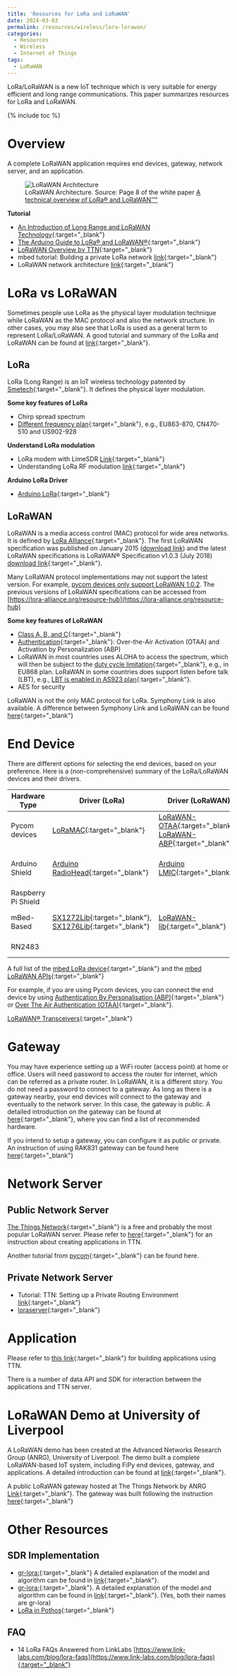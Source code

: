 ```yaml
---
title: 'Resources for LoRa and LoRaWAN'
date: 2024-03-03
permalink: /resources/wireless/lora-lorawan/
categories:
  - Resources
  - Wireless  
  - Internet of Things
tags:  
  - LoRaWAN
---
```


LoRa/LoRaWAN is a new IoT technique which is very suitable for energy efficient and long range communications. This paper summarizes resources for LoRa and LoRaWAN.

{% include toc %}

# Overview
A complete LoRaWAN application requires end devices, gateway, network server, and an application.
<figure>
  <img src="{{site.url}}/images/lorawan/lorawan_architecture.png" alt="LoRaWAN Architecture"/>
  <figcaption>LoRaWAN Architecture. Source: Page 8 of the white paper  <a href="https://lora-alliance.org/sites/default/files/2018-04/what-is-lorawan.pdf" title="A technical overview of LoRa® and LoRaWAN™">A technical overview of LoRa® and LoRaWAN™"</a> </figcaption>
</figure>


**Tutorial**
* [An Introduction of Long Range and LoRaWAN Technology](https://www.seeedstudio.com/blog/2020/08/03/lorapedia-an-introduction-of-lora-and-lorawan-technology/){:target="_blank"}
* [The Arduino Guide to LoRa® and LoRaWAN®](https://docs.arduino.cc/learn/communication/lorawan-101/){:target="_blank"}
* [LoRaWAN Overview by TTN](https://www.thethingsnetwork.org/docs/lorawan/){:target="_blank"}
* mbed tutorial: Building a private LoRa network [link](https://os.mbed.com/docs/mbed-os/v5.12/tutorials/LoRa-tutorial.html){:target="_blank"}
* LoRaWAN network architecture [link](https://os.mbed.com/docs/mbed-os/v5.12/reference/lora-tech.html){:target="_blank"}

# LoRa vs LoRaWAN
Sometimes people use LoRa as the physical layer modulation technique while LoRaWAN as the MAC protocol and also the network structure. In other cases, you may also see that LoRa is used as a general term to represent LoRa/LoRaWAN. 
A good tutorial and summary of the LoRa and LoRaWAN can be found at [link](https://medium.com/coinmonks/lpwan-lora-lorawan-and-the-internet-of-things-aed7d5975d5d){:target="_blank"}.


## LoRa
LoRa (Long Range) is an IoT wireless technology patented by [Smetech](https://www.semtech.com/lora){:target="_blank"}. It defines the physical layer modulation. 

**Some key features of LoRa**

* Chirp spread spectrum
* [Different frequency plan](https://www.thethingsnetwork.org/docs/lorawan/frequency-plans.html){:target="_blank"}, e.g., EU863-870, CN470-510 and US902-928

**Understand LoRa modulation**

* LoRa modem with LimeSDR [Link](https://myriadrf.org/news/lora-modem-limesdr/){:target="_blank"}
* Understanding LoRa RF modulation [link](https://revspace.nl/DecodingLora){:target="_blank"}

**Arduino LoRa Driver**

*  [Arduino LoRa](https://github.com/sandeepmistry/arduino-LoRa){:target="_blank"}

## LoRaWAN
LoRaWAN is a media access control (MAC) protocol for wide area networks. It is defined by [LoRa Alliance](https://lora-alliance.org/){:target="_blank"}.
The first LoRaWAN specification was published on January 2015 ([download link](https://lora-alliance.org/sites/default/files/2018-05/2015_-_lorawan_specification_1r0_611_1.pdf)) and the latest LoRaWAN specifications is LoRaWAN® Specification v1.0.3 (July 2018) [download link](https://lora-alliance.org/lorawan-for-developers){:target="_blank"}.

Many LoRaWAN protocol implementations may not support the latest version. For example, [pycom devices only support LoRaWAN 1.0.2](https://docs.pycom.io/firmwareapi/pycom/network/lora.html). The previous versions of LoRaWAN specifications  can be accessed from [https://lora-alliance.org/resource-hub](https://lora-alliance.org/resource-hub)

**Some key features of LoRaWAN**

* [Class A, B, and C](https://www.thethingsnetwork.org/docs/lorawan/classes.html){:target="_blank"}
* [Authentication](https://www.thethingsnetwork.org/docs/lorawan/addressing.html){:target="_blank"}: Over-the-Air Activation (OTAA) and Activation by Personalization (ABP)
* LoRaWAN in most countries uses ALOHA to access the spectrum, which will then be subject to the [duty cycle limitation](https://www.thethingsnetwork.org/docs/lorawan/duty-cycle.html){:target="_blank"}, e.g., in EU868 plan. LoRaWAN in some countries does support listen before talk (LBT), e.g., [LBT is enabled in AS923 plan](https://www.multitech.net/developer/software/lora/listen-before-talk/){:target="_blank"}.
* AES for security

LoRaWAN is not the only MAC protocol for LoRa. Symphony Link is also available. A difference between Symphony Link and LoRaWAN can be found [here](https://www.link-labs.com/whitepaper-symphony-link-vs-lorawan?hsCtaTracking=e10ced9e-aeca-4846-938a-7332bcf2e515%7C016f5d73-fc31-4196-835a-1f573372d5bb){:target="_blank"}

# End Device
There are different options for selecting the end devices, based on your preference. Here is a (non-comprehensive) summary of the LoRa/LoRaWAN devices and their drivers.

| Hardware Type       | Driver (LoRa)                                                                                                                                                                               | Driver (LoRaWAN)                                                                     | Language    | Supported Devices                                                                                                                                                                            |
|---------------------|---------------------------------------------------------------------------------------------------------------------------------------------------------------------------------------------|--------------------------------------------------------------------------------------|-------------|----------------------------------------------------------------------------------------------------------------------------------------------------------------------------------------------|
| Pycom devices       | [LoRaMAC](https://docs.pycom.io/tutorials/lora/lora-mac/){:target="_blank"}                                                                                                                 | [LoRaWAN-OTAA](https://docs.pycom.io/tutorials/lora/lorawan-otaa/){:target="_blank"}, [LoRaWAN-ABP](https://docs.pycom.io/tutorials/lora/lorawan-abp/){:target="_blank"} | Micropython | [FiPy](https://pycom.io/product/fipy/){:target="_blank"}, [LoPy](https://pycom.io/product/lopy4/){:target="_blank"}                                                                          |
| Arduino Shield      | [Arduino RadioHead](https://www.airspayce.com/mikem/arduino/RadioHead/classRH__RF95.html){:target="_blank"}                                                                                 | [Arduino LMIC](https://github.com/matthijskooijman/arduino-lmic){:target="_blank"}   | Arduino C   | [Arduino LoRa GPS Sheild](https://wiki.dragino.com/index.php?title=Lora/GPS_Shield){:target="_blank"}, [Seeeduino LoRaWAN](http://wiki.seeedstudio.com/Seeeduino_LoRAWAN/){:target="_blank"} |
| Raspberry Pi Shield |                                                                                                                                                                                             |                                                                                      | C           | [LoRa GPS HAT for Raspberry Pi](https://www.dragino.com/products/lora/item/106-lora-gps-hat.html){:target="_blank"}                                                                          |
| mBed-Based          | [SX1272Lib](https://os.mbed.com/teams/Semtech/code/SX1272Lib/file/b988b60083a1/sx1272/){:target="_blank"}, [SX1276Lib](https://os.mbed.com/teams/Semtech/code/SX1276Lib/){:target="_blank"} | [LoRaWAN-lib](https://os.mbed.com/teams/Semtech/code/LoRaWAN-lib/){:target="_blank"} | C           | [SX1272MB2xAS ](https://os.mbed.com/components/SX1272MB2xAS/){:target="_blank"}, [SX1276MB1xAS](https://os.mbed.com/components/SX1276MB1xAS/){:target="_blank"}                              |
| RN2483              |                                                                                                                                                                                             |                                                                                      |             | [Microchip RN2483](https://www.microchip.com/wwwproducts/en/RN2483){:target="_blank"}                                                                                                        |

A full list of the [mbed LoRa device](https://os.mbed.com/cookbook/LoRa){:target="_blank"} and the [mbed LoRaWAN APIs](https://os.mbed.com/docs/mbed-os/v5.12/apis/lorawan.html){:target="_blank"}

For example, if you are using Pycom devices, you can connect the end device by using [Authentication By Personalisation (ABP)](https://docs.pycom.io/tutorials/lora/lorawan-abp/){:target="_blank"} or [Over The Air Authentication (OTAA)](https://docs.pycom.io/tutorials/lora/lorawan-otaa/){:target="_blank"}. 


[LoRaWAN® Transceivers](https://www.thethingsnetwork.org/docs/lorawan/transceivers/){:target="_blank"}

# Gateway
You may have experience setting up a WiFi router (access point) at home or office. Users will need password to access the router for internet, which can be referred as a private router. In LoRaWAN, it is a different story. You do not need a password to connect to a gateway. As long as there is a gateway nearby, your end devices will connect to the gateway and eventually to the network server. In this case, the gateway is public. A detailed introduction on the gateway can be found at [here](https://www.thethingsnetwork.org/docs/gateways/){:target="_blank"}, where you can find a list of recommended hardware.

If you intend to setup a gateway, you can configure it as public or private. An instruction of using RAK831 gateway can be found here [here](https://www.thethingsnetwork.org/labs/story/rak831-lora-gateway-from-package-to-online){:target="_blank"}

# Network Server
## Public Network Server	
[The Things Network](https://www.thethingsnetwork.org/){:target="_blank"}  is a free and probably the most popular LoRaWAN server. Please refer to [here](https://www.thethingsnetwork.org/docs/applications/){:target="_blank"} for an instruction about creating applications in TTN.

Another tutorial from [pycom](https://docs.pycom.io/gettingstarted/registration/lora/ttn/){:target="_blank"} can be found here.

## Private Network Server	
* Tutorial: TTN: Setting up a Private Routing Environment [link](https://www.thethingsnetwork.org/article/setting-up-a-private-routing-environment){:target="_blank"}
* [loraserver](https://www.loraserver.io/){:target="_blank"}
	
# Application
Please refer to [this link](https://www.thethingsnetwork.org/docs/applications/){:target="_blank"} for building applications using TTN.

There is a number of data API and SDK for interaction between the applications and TTN server. 


# LoRaWAN Demo at University of Liverpool
A LoRaWAN demo has been created at the Advanced Networks Research Group (ANRG), University of Liverpool. The demo built a complete LoRaWAN-based IoT system, including FiPy end devices, gateway, and applications.
A detailed introduction can be found at [link](https://junqing-zhang.github.io/posts/2019/04/blog-post-lorawan-fipy-demo/){:target="_blank"}. 

A public LoRaWAN gateway hosted at The Things Network by ANRG [Link](https://www.thethingsnetwork.org/u/anrg){:target="_blank"}. The gateway was built following the instruction [here](https://www.thethingsnetwork.org/labs/story/rak831-lora-gateway-from-package-to-online){:target="_blank"}

# Other Resources
## SDR Implementation
* [gr-lora:](https://github.com/rpp0/gr-lora){:target="_blank"} A detailed explanation of the model and algorithm can be found in [link](https://robyns.me/docs/robyns2018lora.pdf){:target="_blank"}.
* [gr-lora:](https://github.com/BastilleResearch/gr-lora){:target="_blank"}. A detailed explanation of the model and algorithm can be found in [link](https://pubs.gnuradio.org/index.php/grcon/article/view/8){:target="_blank"}. (Yes, both their names are gr-lora)
* [LoRa in Pothos](https://myriadrf.org/news/lora-modem-limesdr/){:target="_blank"}

## FAQ
* 14 LoRa FAQs Answered from LinkLabs [https://www.link-labs.com/blog/lora-faqs](https://www.link-labs.com/blog/lora-faqs){:target="_blank"}


